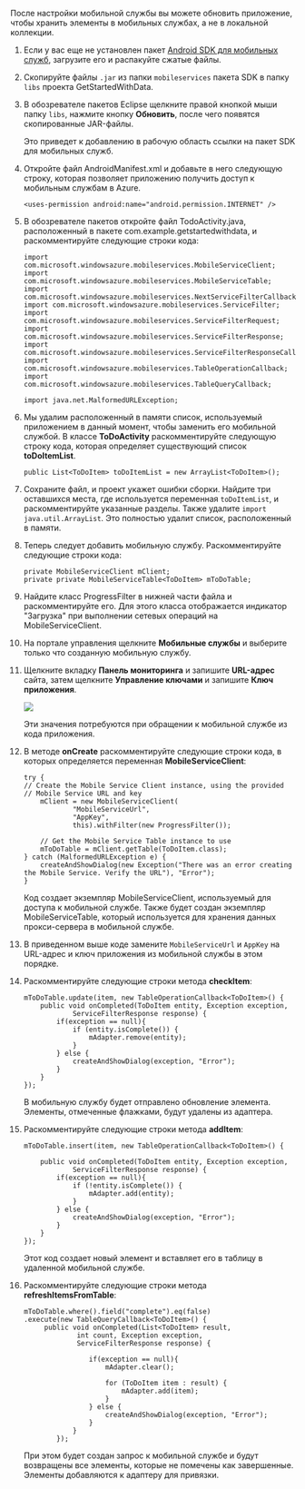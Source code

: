 После настройки мобильной службы вы можете обновить приложение, чтобы хранить элементы в мобильных службах, а не в локальной коллекции.

1.  Если у вас еще не установлен пакет [Android SDK для мобильных служб][Android SDK для мобильных служб], загрузите его и распакуйте сжатые файлы.

2.  Скопируйте файлы `.jar` из папки `mobileservices` пакета SDK в папку `libs` проекта GetStartedWithData.

3.  В обозревателе пакетов Eclipse щелкните правой кнопкой мыши папку `libs`, нажмите кнопку **Обновить**, после чего появятся скопированные JAR-файлы.

    Это приведет к добавлению в рабочую область ссылки на пакет SDK для мобильных служб.

4.  Откройте файл AndroidManifest.xml и добавьте в него следующую строку, которая позволяет приложению получить доступ к мобильным службам в Azure.

        <uses-permission android:name="android.permission.INTERNET" />

5.  В обозревателе пакетов откройте файл TodoActivity.java, расположенный в пакете com.example.getstartedwithdata, и раскомментируйте следующие строки кода:

        import com.microsoft.windowsazure.mobileservices.MobileServiceClient;
        import com.microsoft.windowsazure.mobileservices.MobileServiceTable;
        import com.microsoft.windowsazure.mobileservices.NextServiceFilterCallback;
        import com.microsoft.windowsazure.mobileservices.ServiceFilter;
        import com.microsoft.windowsazure.mobileservices.ServiceFilterRequest;
        import com.microsoft.windowsazure.mobileservices.ServiceFilterResponse;
        import com.microsoft.windowsazure.mobileservices.ServiceFilterResponseCallback;
        import com.microsoft.windowsazure.mobileservices.TableOperationCallback;
        import com.microsoft.windowsazure.mobileservices.TableQueryCallback;

        import java.net.MalformedURLException;

6.  Мы удалим расположенный в памяти список, используемый приложением в данный момент, чтобы заменить его мобильной службой. В классе **ToDoActivity** раскомментируйте следующую строку кода, которая определяет существующий список **toDoItemList**.

        public List<ToDoItem> toDoItemList = new ArrayList<ToDoItem>();

7.  Сохраните файл, и проект укажет ошибки сборки. Найдите три оставшихся места, где используется переменная `toDoItemList`, и раскомментируйте указанные разделы. Также удалите `import java.util.ArrayList`. Это полностью удалит список, расположенный в памяти.

8.  Теперь следует добавить мобильную службу. Раскомментируйте следующие строки кода:

        private MobileServiceClient mClient;
        private private MobileServiceTable<ToDoItem> mToDoTable;

9.  Найдите класс ProgressFilter в нижней части файла и раскомментируйте его. Для этого класса отображается индикатор "Загрузка" при выполнении сетевых операций на MobileServiceClient.

10. На портале управления щелкните **Мобильные службы** и выберите только что созданную мобильную службу.

11. Щелкните вкладку **Панель мониторинга** и запишите **URL-адрес** сайта, затем щелкните **Управление ключами** и запишите **Ключ приложения**.

    ![][0]

    Эти значения потребуются при обращении к мобильной службе из кода приложения.

12. В методе **onCreate** раскомментируйте следующие строки кода, в которых определяется переменная **MobileServiceClient**:

        try {
        // Create the Mobile Service Client instance, using the provided
        // Mobile Service URL and key
            mClient = new MobileServiceClient(
                    "MobileServiceUrl",
                    "AppKey", 
                    this).withFilter(new ProgressFilter());

            // Get the Mobile Service Table instance to use
            mToDoTable = mClient.getTable(ToDoItem.class);
        } catch (MalformedURLException e) {
            createAndShowDialog(new Exception("There was an error creating the Mobile Service. Verify the URL"), "Error");
        }

    Код создает экземпляр MobileServiceClient, используемый для доступа к мобильной службе. Также будет создан экземпляр MobileServiceTable, который используется для хранения данных прокси-сервера в мобильной службе.

13. В приведенном выше коде замените `MobileServiceUrl` и `AppKey` на URL-адрес и ключ приложения из мобильной службы в этом порядке.

14. Раскомментируйте следующие строки метода **checkItem**:

        mToDoTable.update(item, new TableOperationCallback<ToDoItem>() {    
            public void onCompleted(ToDoItem entity, Exception exception,
                    ServiceFilterResponse response) {
                if(exception == null){
                    if (entity.isComplete()) {
                        mAdapter.remove(entity);
                    }
                } else {
                    createAndShowDialog(exception, "Error");    
                }
            }
        });

    В мобильную службу будет отправлено обновление элемента. Элементы, отмеченные флажками, будут удалены из адаптера.

15. Раскомментируйте следующие строки метода **addItem**:

        mToDoTable.insert(item, new TableOperationCallback<ToDoItem>() {

            public void onCompleted(ToDoItem entity, Exception exception,
                    ServiceFilterResponse response) {
                if(exception == null){
                    if (!entity.isComplete()) {
                        mAdapter.add(entity);
                    }
                } else {
                    createAndShowDialog(exception, "Error");
                }               
            }
        });

    Этот код создает новый элемент и вставляет его в таблицу в удаленной мобильной службе.

16. Раскомментируйте следующие строки метода **refreshItemsFromTable**:

        mToDoTable.where().field("complete").eq(false)
        .execute(new TableQueryCallback<ToDoItem>() {
             public void onCompleted(List<ToDoItem> result, 
                     int count, Exception exception, 
                     ServiceFilterResponse response) {

                        if(exception == null){
                            mAdapter.clear();

                            for (ToDoItem item : result) {
                                mAdapter.add(item);
                            }
                        } else {
                            createAndShowDialog(exception, "Error");
                        }
                    }
                }); 

    При этом будет создан запрос к мобильной службе и будут возвращены все элементы, которые не помечены как завершенные. Элементы добавляются к адаптеру для привязки.



  [Android SDK для мобильных служб]: http://go.microsoft.com/fwlink/p/?LinkID=280126
  [0]: ./media/download-android-sample-code/mobile-dashboard-tab.png
